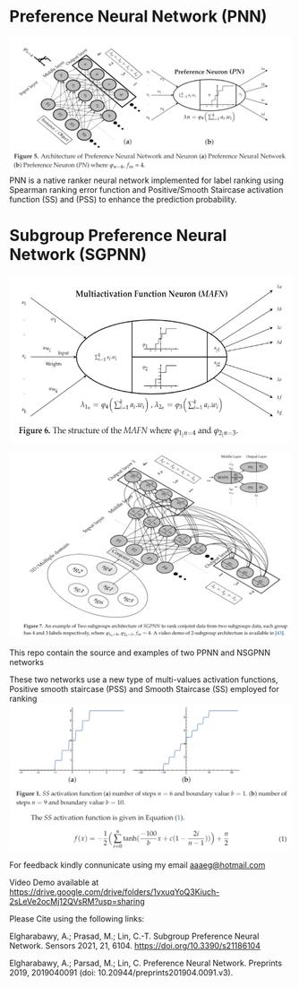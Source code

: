 # Preference Neural Network (PNN) 
![ScreenShot](/Images/PNN.png)
PNN is a native ranker neural network implemented for label ranking using Spearman ranking error function and Positive/Smooth Staircase activation function (SS) and (PSS) to enhance the prediction probability.

# Subgroup Preference Neural Network (SGPNN)

<p align="center">
<img src="/Images/MAFN.png" width="600" height="300">
</p>

![ScreenShot](/Images/SGPNN.png)


This repo contain the source and examples of two PPNN and NSGPNN networks

These two networks use a new type of multi-values activation functions, Positive smooth staircase (PSS) and Smooth Staircase (SS) employed for ranking
![ScreenShot](/Images/SS.png)

For feedback kindly connunicate using my email aaaeg@hotmail.com

Video Demo available at  https://drive.google.com/drive/folders/1yxuqYoQ3Kiuch-2sLeVe2ocMj12QVsRM?usp=sharing

Please Cite using the following links:

Elgharabawy, A.; Prasad, M.; Lin, C.-T. Subgroup Preference Neural Network. Sensors 2021, 21, 6104. https://doi.org/10.3390/s21186104

Elgharabawy, A.; Parsad, M.; Lin, C. Preference Neural Network. Preprints 2019, 2019040091 (doi: 10.20944/preprints201904.0091.v3).

